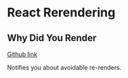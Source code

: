 # React Rerendering

## Why Did You Render

[Github link](https://github.com/welldone-software/why-did-you-render)

Notifies you about avoidable re-renders.
